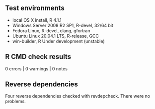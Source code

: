## Test environments
* local OS X install, R 4.1.1
* Windows Server 2008 R2 SP1, R-devel, 32/64 bit
* Fedora Linux, R-devel, clang, gfortran
* Ubuntu Linux 20.04.1 LTS, R-release, GCC
* win-builder, R Under development (unstable)

## R CMD check results

0 errors | 0 warnings | 0 notes

## Reverse dependencies

Four reverse dependencies checked with revdepcheck.  There
were no problems.
